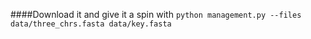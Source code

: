 ####Download it and give it a spin with 
`python management.py --files data/three_chrs.fasta data/key.fasta`